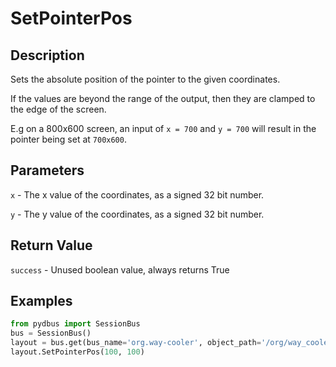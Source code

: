 # SetPointerPos

## Description
Sets the absolute position of the pointer to the given coordinates.

If the values are beyond the range of the output, then they are clamped to the edge of the screen.

E.g on a 800x600 screen, an input of `x = 700` and `y = 700` will result in the pointer being set at `700x600`.

## Parameters
`x` - The x value of the coordinates, as a signed 32 bit number.

`y` - The y value of the coordinates, as a signed 32 bit number.

## Return Value
`success` - Unused boolean value, always returns True

## Examples
```python
from pydbus import SessionBus
bus = SessionBus()
layout = bus.get(bus_name='org.way-cooler', object_path='/org/way_cooler/Layout')
layout.SetPointerPos(100, 100)
```
